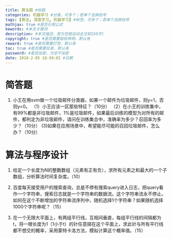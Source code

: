 ```yaml
---
title: 算法题 #标题
categories: 机器学习 #分类，可多个；若单个去掉括号
tags: [算法, 深度学习, 机器学习] #标签，可多个；若单个去掉括号
mathjax: true #是否引用公式
kewords: #本文关键词
description: #本文描述，若为空就自动全文前150字)
copyright: true #是否需要版权申明，默认有
reward: true #是否需要打赏，默认有
toc: true #是否需要目录，默认有
password: #是否加密，为空不加密
date: 2018-2-05 18:50:02 #日期
---
```



# 简答题
1. 小王在用svm做一个垃圾邮件分类器，如果一个邮件为垃圾邮件，则y=1，否则y=0。
   （1）小王应该一区那些特征？（10分）
   （2）在小王的训练集中，有99%都是非垃圾邮件，1%是垃圾邮件，如果最后训练的模型为对所有的邮件，都判定为非垃圾邮件，请问在训练集合中，准确率为多少？召回率为多少？（10分）
    (3)如果在应用场景中，希望能尽可能的召回垃圾邮件，怎么办？（10分）

# 算法与程序设计
1. 给定一个长度为N的整数数组（元素有正有负），求所有元素之和最大的一个子数组，分析算法时间复杂度。（10）

2. 百度每天接受用户的搜索查询，总是不停有搜索query进入日志，把query看作一个字符串，搜索日志就是一个字符串的数据流。这个字符串流永不停止。如何在这个不断增加的字符串流序列中，随机选择1个字符串？如果随机选择1000个字符串呢？（15）

3. 在一个无限大平面上，有两组平行线，互相间垂直，每组平行线的间隔都为t，将一根长度为1（1小于t）的针任意掷在这个平面上，求此针与所有平行线都不想交的概率，采用蒙特卡洛方法，模拟计算这个概率值。（15）



































